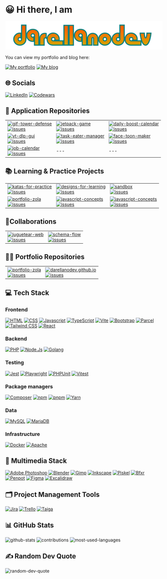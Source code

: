 # 😀 Hi there, I am

![Darellanodev logo](https://github.com/darellanodev/darellanodev.github.io/blob/main/img/darellanodev_logo.svg?raw=true)

You can view my portfolio and blog here:

[![My portfolio](https://img.shields.io/badge/My%20portfolio-%230077B5.svg)](https://darellanodev.github.io/)
[![My blog](https://img.shields.io/badge/My%20blog-%230077B5.svg)](https://darellanodev.github.io/blog/)

## 🌐 Socials

[![LinkedIn](https://img.shields.io/badge/LinkedIn-%230077B5.svg?logo=linkedin&logoColor=white)](https://www.linkedin.com/in/darellanoaliaga/)
[![Codewars](https://www.codewars.com/users/darellanodev/badges/micro)](https://www.codewars.com/r/4ZzcAQ)

## 🚀 Application Repositories

<div>
    <table>
        <tr>
            <td>
                <a href="https://github.com/darellanodev/gif-tower-defense">
                    <img src="https://img.shields.io/badge/gif--tower--defense-0078D7.svg?logo=github&logoColor=white&style=flat" alt="gif-tower-defense">
                </a>
                <br>
                <a href="https://github.com/darellanodev/gif-tower-defense/issues">
                    <img src="https://img.shields.io/github/issues-raw/darellanodev/gif-tower-defense.svg?style=flat&logo=github&logoColor=white" alt="issues">
                </a>
            </td>
            <td>
                <a href="https://github.com/darellanodev/jetpack-game">
                    <img src="https://img.shields.io/badge/jetpack--game-0078D7.svg?logo=github&logoColor=white&style=flat" alt="jetpack-game">
                </a>
                <br>
                <a href="https://github.com/darellanodev/jetpack-game/issues">
                    <img src="https://img.shields.io/github/issues-raw/darellanodev/jetpack-game.svg?style=flat&logo=github&logoColor=white" alt="issues">
                </a>
            </td>
            <td>
                <a href="https://github.com/darellanodev/daily-boost-calendar">
                    <img src="https://img.shields.io/badge/daily--boost--calendar-0078D7.svg?logo=github&logoColor=white&style=flat" alt="daily-boost-calendar">
                </a>
                <br>
                <a href="https://github.com/darellanodev/daily-boost-calendar/issues">
                    <img src="https://img.shields.io/github/issues-raw/darellanodev/daily-boost-calendar.svg?style=flat&logo=github&logoColor=white" alt="issues">
                </a>
            </td>
        </tr>
        <tr>
            <td>
                <a href="https://github.com/darellanodev/yt-dlp-gui">
                    <img src="https://img.shields.io/badge/yt--dlp--gui-0078D7.svg?logo=github&logoColor=white&style=flat" alt="yt-dlp-gui">
                </a>
                <br>
                <a href="https://github.com/darellanodev/yt-dlp-gui/issues">
                    <img src="https://img.shields.io/github/issues-raw/darellanodev/yt-dlp-gui.svg?style=flat&logo=github&logoColor=white" alt="issues">
                </a>
            </td>
            <td>
                <a href="https://github.com/darellanodev/task-eater-manager">
                    <img src="https://img.shields.io/badge/task--eater--manager-0078D7.svg?logo=github&logoColor=white&style=flat" alt="task-eater-manager">
                </a>
                <br>
                <a href="https://github.com/darellanodev/task-eater-manager/issues">
                    <img src="https://img.shields.io/github/issues-raw/darellanodev/task-eater-manager.svg?style=flat&logo=github&logoColor=white" alt="issues">
                </a>
            </td>
            <td>
                <a href="https://github.com/darellanodev/face-toon-maker">
                    <img src="https://img.shields.io/badge/face--toon--maker-0078D7.svg?logo=github&logoColor=white&style=flat" alt="face-toon-maker">
                </a>
                <br>
                <a href="https://github.com/darellanodev/face-toon-maker/issues">
                    <img src="https://img.shields.io/github/issues-raw/darellanodev/face-toon-maker.svg?style=flat&logo=github&logoColor=white" alt="issues">
                </a>
            </td>
        </tr>
        <tr>
            <td>
                <a href="https://github.com/darellanodev/job-calendar">
                    <img src="https://img.shields.io/badge/job--calendar-0078D7.svg?logo=github&logoColor=white&style=flat" alt="job-calendar">
                </a>
                <br>
                <a href="https://github.com/darellanodev/job-calendar/issues">
                    <img src="https://img.shields.io/github/issues-raw/darellanodev/job-calendar.svg?style=flat&logo=github&logoColor=white" alt="issues">
                </a>
            </td>
            <td>
                ---
            </td>
            <td>
                ---
            </td>
        </tr>
    </table>
</div>

## 📚 Learning & Practice Projects

<div>
    <table>
        <tr>
            <td>
                <a href="https://github.com/darellanodev/katas-for-practice">
                    <img src="https://img.shields.io/badge/katas--for--practice-0078D7.svg?logo=github&logoColor=white&style=flat" alt="katas-for-practice">
                </a>
                <br>
                <a href="https://github.com/darellanodev/katas-for-practice/issues">
                    <img src="https://img.shields.io/github/issues-raw/darellanodev/katas-for-practice.svg?style=flat&logo=github&logoColor=white" alt="issues">
                </a>
            </td>
            <td>
                <a href="https://github.com/darellanodev/designs-for-learning">
                    <img src="https://img.shields.io/badge/designs--for--learning-0078D7.svg?logo=github&logoColor=white&style=flat" alt="designs-for-learning">
                </a>
                <br>
                <a href="https://github.com/darellanodev/designs-for-learning/issues">
                    <img src="https://img.shields.io/github/issues-raw/darellanodev/designs-for-learning.svg?style=flat&logo=github&logoColor=white" alt="issues">
                </a>
            </td>
            <td>
                <a href="https://github.com/darellanodev/sandbox">
                    <img src="https://img.shields.io/badge/sandbox-0078D7.svg?logo=github&logoColor=white&style=flat" alt="sandbox">
                </a>
                <br>
                <a href="https://github.com/darellanodev/sandbox/issues">
                    <img src="https://img.shields.io/github/issues-raw/darellanodev/sandbox.svg?style=flat&logo=github&logoColor=white" alt="issues">
                </a>
            </td>
        </tr>
        <tr>
            <td>
                <a href="https://github.com/darellanodev/typescript-patterns">
                    <img src="https://img.shields.io/badge/typescript--patterns-0078D7.svg?logo=github&logoColor=white&style=flat" alt="portfolio-zola">
                </a>
                <br>
                <a href="https://github.com/darellanodev/typescript-patterns/issues">
                    <img src="https://img.shields.io/github/issues-raw/darellanodev/typescript-patterns.svg?style=flat&logo=github&logoColor=white" alt="issues">
                </a>
            </td>
            <td>
                <a href="https://github.com/darellanodev/javascript-concepts">
                    <img src="https://img.shields.io/badge/javascript--concepts-0078D7.svg?logo=github&logoColor=white&style=flat" alt="javascript-concepts">
                </a>
                <br>
                <a href="https://github.com/darellanodev/javascript-concepts/issues">
                    <img src="https://img.shields.io/github/issues-raw/darellanodev/javascript-concepts.svg?style=flat&logo=github&logoColor=white" alt="issues">
                </a>
            </td>
            <td>
                <a href="https://github.com/darellanodev/refactoring-practice">
                    <img src="https://img.shields.io/badge/refactoring--practice-0078D7.svg?logo=github&logoColor=white&style=flat" alt="javascript-concepts">
                </a>
                <br>
                <a href="https://github.com/darellanodev/refactoring-practice/issues">
                    <img src="https://img.shields.io/github/issues-raw/darellanodev/refactoring-practice.svg?style=flat&logo=github&logoColor=white" alt="issues">
                </a>
            </td>
        </tr>
    </table>
</div>

## 🤝Collaborations

<div>
  <table>
    <tr>
      <td>
        <a href="https://github.com/darellanodev/juguetear-web">
          <img src="https://img.shields.io/badge/juguetear--web-0078D7.svg?logo=github&logoColor=white&style=flat" alt="juguetear-web">
        </a>
        <br>
        <a href="https://github.com/darellanodev/juguetear-web/issues">
          <img src="https://img.shields.io/github/issues-raw/darellanodev/juguetear-web.svg?style=flat&logo=github&logoColor=white" alt="issues">
        </a>
      </td>
      <td>
        <a href="https://github.com/darellanodev/schema-flow">
          <img src="https://img.shields.io/badge/schema--flow-0078D7.svg?logo=github&logoColor=white&style=flat" alt="schema-flow">
        </a>
        <br>
        <a href="https://github.com/darellanodev/schema-flow/issues">
          <img src="https://img.shields.io/github/issues-raw/darellanodev/schema-flow.svg?style=flat&logo=github&logoColor=white" alt="issues">
        </a>
      </td>
    </tr>
  </table>
</div>

## 👨‍💻 Portfolio Repositories

<div>
    <table>
        <tr>
            <td>
                <a href="https://github.com/darellanodev/portfolio-zola">
                    <img src="https://img.shields.io/badge/portfolio--zola-0078D7.svg?logo=github&logoColor=white&style=flat" alt="portfolio-zola">
                </a>
                <br>
                <a href="https://github.com/darellanodev/portfolio-zola/issues">
                    <img src="https://img.shields.io/github/issues-raw/darellanodev/portfolio-zola.svg?style=flat&logo=github&logoColor=white" alt="issues">
                </a>
            </td>
            <td>
                <a href="https://github.com/darellanodev/darellanodev.github.io">
                    <img src="https://img.shields.io/badge/darellanodev.github.io-0078D7.svg?logo=github&logoColor=white&style=flat" alt="darellanodev.github.io">
                </a>
                <br>
                <a href="https://github.com/darellanodev/darellanodev.github.io/issues">
                    <img src="https://img.shields.io/github/issues-raw/darellanodev/darellanodev.github.io.svg?style=flat&logo=github&logoColor=white" alt="issues">
                </a>
            </td>
        </tr>
    </table>
</div>

## 💻 Tech Stack

### Frontend
[![HTML](https://img.shields.io/badge/HTML-E34F26?style=flat&logo=html5&logoColor=white)](https://github.com/darellanodev)
[![CSS](https://img.shields.io/badge/CSS-1572B6?style=flat&logo=css3&logoColor=white)](https://github.com/darellanodev)
[![Javascript](https://img.shields.io/badge/javascript-%23323330.svg?logo=javascript&logoColor=%23F7DF1E&style=flat)](https://github.com/darellanodev)
[![TypeScript](https://img.shields.io/badge/typescript-%23007ACC.svg?style=for-the-badge&logo=typescript&logoColor=white&style=flat)](https://github.com/darellanodev)
[![Vite](https://img.shields.io/badge/Vite-646CFF?logo=vite&logoColor=fff&style=flat)](https://github.com/darellanodev)
[![Bootstrap](https://img.shields.io/badge/bootstrap-%23563D7C.svg?logo=bootstrap&logoColor=white&style=flat)](https://github.com/darellanodev)
[![Parcel](https://img.shields.io/badge/Parcel-21374b?style=flat&logo=parcel&logoColor=white)](https://parceljs.org/)
[![Tailwind CSS](https://img.shields.io/badge/Tailwind%20CSS-06B6D4?logo=tailwindcss&logoColor=fff&style=flat)](https://github.com/darellanodev)
[![React](https://img.shields.io/badge/React-20232A?logo=react&logoColor=61DAFB&style=flat)](https://github.com/darellanodev)

### Backend

[![PHP](https://img.shields.io/badge/php-%23777BB4.svg?logo=php&logoColor=white&style=flat)](https://github.com/darellanodev)
[![Node.Js](https://img.shields.io/badge/Node.js-339933.svg?logo=nodedotjs&logoColor=white&style=flat)](https://github.com/darellanodev)
[![Golang](https://img.shields.io/badge/Golang-blue?style=for-the-badge&logo=go&logoColor=white&style=flat)](https://github.com/darellanodev)

### Testing

[![Jest](https://img.shields.io/badge/Jest-C21325?style=flat&logo=jest&logoColor=white)](https://jestjs.io)
[![Playwright](https://img.shields.io/badge/Playwright-333333?style=flat&logo=playwright&logoColor=white)](https://playwright.dev)
[![PHPUnit](https://img.shields.io/badge/PHPUnit-003b5c?style=flat&logo=phpunit&logoColor=white)](https://phpunit.de)
[![Vitest](https://img.shields.io/badge/vitest-%23646CFF.svg?style=flat&logo=vitest&logoColor=white)](https://vitest.dev)

### Package managers

[![Composer](https://img.shields.io/badge/Composer-885630?logo=composer&logoColor=fff&style=flat)](https://github.com/darellanodev)
[![npm](https://img.shields.io/badge/npm-CB3837?logo=npm&logoColor=fff&style=flat)](https://github.com/darellanodev)
[![pnpm](https://img.shields.io/badge/pnpm-F69220?logo=pnpm&logoColor=fff&style=flat)](https://github.com/darellanodev)
[![Yarn](https://img.shields.io/badge/yarn-%232C8EBB.svg?logo=yarn&logoColor=white&style=flat)](https://github.com/darellanodev)

### Data

[![MySQL](https://img.shields.io/badge/mysql-%2300f.svg?logo=mysql&logoColor=white&style=flat)](https://github.com/darellanodev)
[![MariaDB](https://img.shields.io/badge/MariaDB-003545?logo=mariadb&logoColor=white&style=flat)](https://github.com/darellanodev)

### Infrastructure

[![Docker](https://img.shields.io/badge/docker-%230db7ed.svg?logo=docker&logoColor=white&style=flat)](https://github.com/darellanodev)
[![Apache](https://img.shields.io/badge/apache-%23D42029.svg?logo=apache&logoColor=white&style=flat)](https://github.com/darellanodev)

## 🎨 Multimedia Stack

[![Adobe Photoshop](https://img.shields.io/badge/adobe%20photoshop-%2331A8FF.svg?style=for-the-badge&logo=adobe%20photoshop&logoColor=white&style=flat)](https://github.com/darellanodev)
[![Blender](https://img.shields.io/badge/blender-%23F5792A.svg?style=for-the-badge&logo=blender&logoColor=white&style=flat)](https://github.com/darellanodev)
[![Gimp](https://img.shields.io/badge/Gimp-657D8B?style=for-the-badge&logo=gimp&logoColor=FFFFFF&style=flat)](https://github.com/darellanodev)
[![Inkscape](https://img.shields.io/badge/Inkscape-e0e0e0?style=for-the-badge&logo=inkscape&logoColor=080A13&style=flat)](https://github.com/darellanodev)
[![Piskel](https://img.shields.io/badge/Piskel-blue?style=for-the-badge&style=flat)](https://github.com/darellanodev)
[![Bfxr](https://img.shields.io/badge/Bfxr-orange?style=for-the-badge&style=flat)](https://github.com/darellanodev)
[![Penpot](https://img.shields.io/badge/Penpot-808080?style=for-the-badge&logo=penpot&logoColor=white&style=flat)](https://github.com/darellanodev)
[![Figma](https://img.shields.io/badge/figma-%23F24E1E.svg?style=for-the-badge&logo=figma&logoColor=white&style=flat)](https://github.com/darellanodev)
[![Excalidraw](https://img.shields.io/badge/Excalidraw-003b5c?style=for-the-badge&logo=excalidraw&logoColor=white&style=flat)](https://github.com/darellanodev)

## 🗂️ Project Management Tools

[![Jira](https://img.shields.io/badge/jira-%230052CC.svg?style=for-the-badge&logo=jira&logoColor=white&style=flat)](https://github.com/darellanodev)
[![Trello](https://img.shields.io/badge/Trello-%23026AA7.svg?style=for-the-badge&logo=Trello&logoColor=white&style=flat)](https://github.com/darellanodev)
[![Taiga](https://img.shields.io/badge/Taiga-white?style=for-the-badge&logo=taiga&logoColor=black&style=flat)](https://github.com/darellanodev)

## 📊 GitHub Stats

![github-stats](https://github-readme-stats.vercel.app/api?username=darellanodev&theme=dark&hide_border=false&include_all_commits=true&count_private=true)
![contributions](https://github-readme-streak-stats.herokuapp.com/?user=darellanodev&theme=dark&hide_border=false)
![most-used-languages](https://github-readme-stats.vercel.app/api/top-langs/?username=darellanodev&theme=dark&hide_border=false&include_all_commits=true&count_private=true&layout=compact)

## ✍️ Random Dev Quote

![random-dev-quote](https://quotes-github-readme.vercel.app/api?type=horizontal&theme=radical)
